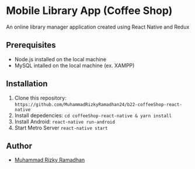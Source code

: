 # Mobile Library App (Coffee Shop)

An online library manager application created using React Native and Redux

## Prerequisites
- Node.js installed on the local machine
- MySQL intalled on the local machine (ex. XAMPP)
<!-- - [Install API](https://github.com/MuhammadRizkyRamadhan24/LIBRARYAPP-API) -->

## Installation
1. Clone this repository: `https://github.com/MuhammadRizkyRamadhan24/b22-coffeeShop-react-native`
2. Install depedencies:
    `cd coffeeShop-react-native & yarn install`
3. Install Android:
    `react-native run-android`
4. Start Metro Server
    `react-native start`

<!-- ## Features
- [x] CRUD
- [x] Search, Sort, Pagination
- [x] Cors
- [x] Login/Register with JWT
- [x] Password hashing
- [x] Borrow & Return Book -->

<!-- ## Showcase

<center>
  <table>
    <tr>
    <td></td>
    </tr>
  </table>
</center> -->

## Author

- [Muhammad Rizky Ramadhan](https://github.com/MuhammadRizkyRamadhan24)
